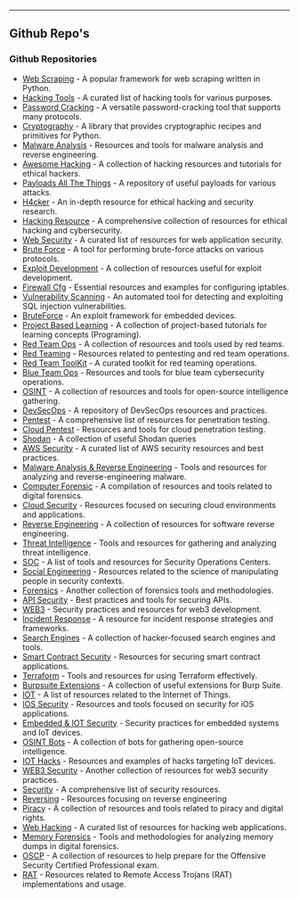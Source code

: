 ---
## Github Repo's

### Github Repositories

* [Web Scraping](https://github.com/scrapy/scrapy) - A popular framework for web scraping written in Python.
* [Hacking Tools](https://github.com/carpedm20/awesome-hacking) - A curated list of hacking tools for various purposes.
* [Password Cracking](https://github.com/vanhauser-thc/thc-hydra) - A versatile password-cracking tool that supports many protocols.
* [Cryptography](https://github.com/pyca/cryptography) - A library that provides cryptographic recipes and primitives for Python.
* [Malware Analysis](https://github.com/rshipp/awesome-malware-analysis) - Resources and tools for malware analysis and reverse engineering.
* [Awesome Hacking](https://github.com/Hack-with-Github/Awesome-Hacking) - A collection of hacking resources and tutorials for ethical hackers.
* [Payloads All The Things](https://github.com/swisskyrepo/PayloadsAllTheThings) - A repository of useful payloads for various attacks.
* [H4cker](https://github.com/The-Art-of-Hacking/h4cker) - An in-depth resource for ethical hacking and security research.
* [Hacking Resource](https://github.com/vitalysim/Awesome-Hacking-Resources) - A comprehensive collection of resources for ethical hacking and cybersecurity.
* [Web Security](https://github.com/qazbnm456/awesome-web-security) - A curated list of resources for web application security.
* [Brute Force](https://github.com/vanhauser-thc/thc-hydra) - A tool for performing brute-force attacks on various protocols.
* [Exploit Development](https://github.com/wtsxDev/Exploit-Development) - A collection of resources useful for exploit development.
* [Firewall Cfg](https://github.com/trimstray/iptables-essentials) - Essential resources and examples for configuring iptables.
* [Vulnerability Scanning](https://github.com/sqlmapproject/sqlmap) - An automated tool for detecting and exploiting SQL injection vulnerabilities.
* [BruteForce](https://github.com/threat9/routersploit) - An exploit framework for embedded devices.
* [Project Based Learning](https://github.com/practical-tutorials/project-based-learning) - A collection of project-based tutorials for learning concepts (Programing).
* [Red Team Ops](https://github.com/CyberSecurityUP/Awesome-Red-Team-Operations) - A collection of resources and tools used by red teams.
* [Red Teaming](https://github.com/yeyintminthuhtut/Awesome-Red-Teaming) - Resources related to pentesting and red team operations.
* [Red Team ToolKit](https://0x1.gitlab.io/pentesting/Red-Teaming-Toolkit/) - A curated toolkit for red teaming operations.
* [Blue Team Ops](https://github.com/fabacab/awesome-cybersecurity-blueteam) - Resources and tools for blue team cybersecurity operations.
* [OSINT](https://github.com/jivoi/awesome-osint) - A collection of resources and tools for open-source intelligence gathering.
* [DevSecOps](https://github.com/devsecops/awesome-devsecop) - A repository of DevSecOps resources and practices.
* [Pentest](https://github.com/enaqx/awesome-pentest) - A comprehensive list of resources for penetration testing.
* [Cloud Pentest](https://github.com/CyberSecurityUP/Awesome-Cloud-PenTest) - Resources and tools for cloud penetration testing.
* [Shodan](https://github.com/jakejarvis/awesome-shodan-queries) - A collection of useful Shodan queries
* [AWS Security](https://github.com/jassics/awesome-aws-security) - A curated list of AWS security resources and best practices.
* [Malware Analysis & Reverse Engineering](https://github.com/CyberSecurityUP/Awesome-Malware-Analysis-Reverse-Engineering) - Tools and resources for analyzing and reverse-engineering malware.
* [Computer Forensic](https://github.com/cugu/awesome-forensics) - A compilation of resources and tools related to digital forensics.
* [Cloud Security](https://github.com/4ndersonLin/awesome-cloud-security) - Resources focused on securing cloud environments and applications.
* [Reverse Engineering](https://github.com/tylerha97/awesome-reversing) - A collection of resources for software reverse engineering.
* [Threat Intelligence](https://github.com/hslatman/awesome-threat-intelligence) - Tools and resources for gathering and analyzing threat intelligence.
* [SOC](https://github.com/cyb3rxp/awesome-soc) - A list of tools and resources for Security Operations Centers.
* [Social Engineering](https://github.com/v2-dev/awesome-social-engineering) - Resources related to the science of manipulating people in security contexts.
* [Forensics](https://github.com/cugu/awesome-forensics) - Another collection of forensics tools and methodologies.
* [API Security](https://github.com/arainho/awesome-api-security) - Best practices and tools for securing APIs.
* [WEB3](https://github.com/Anugrahsr/Awesome-web3-Security) - Security practices and resources for web3 development.
* [Incident Response](https://github.com/Correia-jpv/fucking-awesome-incident-response) - A resource for incident response strategies and frameworks.
* [Search Engines](https://github.com/edoardottt/awesome-hacker-search-engines) - A collection of hacker-focused search engines and tools.
* [Smart Contract Security](https://github.com/saeidshirazi/Awesome-Smart-Contract-Security) - Resources for securing smart contract applications.
* [Terraform](https://github.com/shuaibiyy/awesome-terraform) - Tools and resources for using Terraform effectively.
* [Burpsuite Extensions](https://github.com/snoopysecurity/awesome-burp-extensions) - A collection of useful extensions for Burp Suite.
* [IOT](https://github.com/phodal/awesome-iot/blob/master/README.md) - A list of resources related to the Internet of Things.
* [IOS Security](https://github.com/Cy-clon3/awesome-ios-security) - Resources and tools focused on security for iOS applications.
* [Embedded & IOT Security](https://github.com/fkie-cad/awesome-embedded-and-iot-security) - Security practices for embedded systems and IoT devices.
* [OSINT Bots](https://github.com/ItIsMeCall911/Awesome-Telegram-OSINT#-bots) - A collection of bots for gathering open-source intelligence.
* [IOT Hacks](https://github.com/nebgnahz/awesome-iot-hacks) - Resources and examples of hacks targeting IoT devices.
* [WEB3 Security](https://github.com/Anugrahsr/Awesome-web3-Security) - Another collection of resources for web3 security practices.
* [Security](https://github.com/sbilly/awesome-security) - A comprehensive list of security resources.
* [Reversing](https://github.com/tylerha97/awesome-reversing) - Resources focusing on reverse engineering
* [Piracy](https://github.com/Igglybuff/awesome-piracy) - A collection of resources and tools related to piracy and digital rights.
* [Web Hacking](https://github.com/infoslack/awesome-web-hacking) - A curated list of resources for hacking web applications.
* [Memory Forensics](https://github.com/digitalisx/awesome-memory-forensics) - Tools and methodologies for analyzing memory dumps in digital forensics.
* [OSCP](https://github.com/0x4D31/awesome-oscp) - A collection of resources to help prepare for the Offensive Security Certified Professional exam.
* [RAT](https://github.com/alphaSeclab/awesome-rat) - Resources related to Remote Access Trojans (RAT) implementations and usage.
